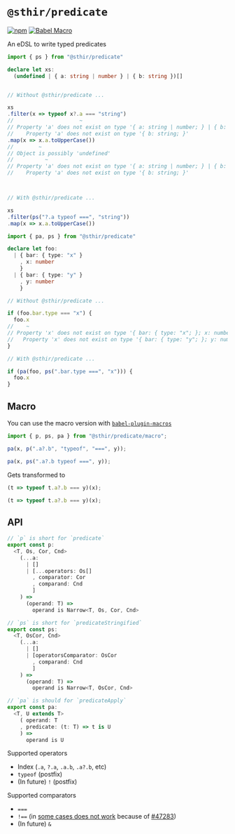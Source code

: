 # `@sthir/predicate`

[![npm](https://img.shields.io/npm/v/@sthir/predicate?labelColor=000000&color=cb3837)](https://npm.im/@sthir/predicate) [![Babel Macro](https://img.shields.io/badge/babel--macro-%F0%9F%8E%A3-f5da55.svg)](https://github.com/kentcdodds/babel-plugin-macros)

An eDSL to write typed predicates

```ts
import { ps } from "@sthir/predicate"

declare let xs:
  (undefined | { a: string | number } | { b: string })[]


// Without @sthir/predicate ...

xs
.filter(x => typeof x?.a === "string") 
//                     ~
// Property 'a' does not exist on type '{ a: string | number; } | { b: string; }'.
//    Property 'a' does not exist on type '{ b: string; }'
.map(x => x.a.toUpperCase())
//        ~
// Object is possibly 'undefined'
//          ~
// Property 'a' does not exist on type '{ a: string | number; } | { b: string; }'.
//    Property 'a' does not exist on type '{ b: string; }'



// With @sthir/predicate ...

xs
.filter(ps("?.a typeof ===", "string"))
.map(x => x.a.toUpperCase())
```

```ts
import { pa, ps } from "@sthir/predicate"

declare let foo:
  | { bar: { type: "x" }
    , x: number
    }
  | { bar: { type: "y" }
    , y: number
    }

// Without @sthir/predicate ...

if (foo.bar.type === "x") {
  foo.x
//    ~
// Property 'x' does not exist on type '{ bar: { type: "x"; }; x: number; } | { bar: { type: "y"; }; y: number; }'.
//   Property 'x' does not exist on type '{ bar: { type: "y"; }; y: number; }'
}

// With @sthir/predicate ...

if (pa(foo, ps(".bar.type ===", "x"))) {
  foo.x
}
```

## Macro

You can use the macro version with [`babel-plugin-macros`](https://github.com/kentcdodds/babel-plugin-macros)

```ts
import { p, ps, pa } from "@sthir/predicate/macro";

pa(x, p(".a?.b", "typeof", "===", y));

pa(x, ps(".a?.b typeof ===", y));
```

Gets transformed to

```ts
(t => typeof t.a?.b === y)(x);

(t => typeof t.a?.b === y)(x);
```

## API

```ts
// `p` is short for `predicate`
export const p:
  <T, Os, Cor, Cnd>
    (...a:
      | []
      | [...operators: Os[]
        , comparator: Cor
        , comparand: Cnd
        ]
    ) =>
      (operand: T) =>
        operand is Narrow<T, Os, Cor, Cnd>

// `ps` is short for `predicateStringified`
export const ps:
  <T, OsCor, Cnd>
    (...a:
      | []
      | [operatorsComparator: OsCor
        , comparand: Cnd
        ]
    ) =>
      (operand: T) =>
        operand is Narrow<T, OsCor, Cnd>

// `pa` is should for `predicateApply`
export const pa:
  <T, U extends T>
    ( operand: T
    , predicate: (t: T) => t is U
    ) =>
      operand is U
```

Supported operators

- Index (`.a`, `?.a`, `.a.b`, `.a?.b`, etc)
- `typeof` (postfix)
- (In future) `!` (postfix)

Supported comparators

- `===`
- `!==` (in [some cases does not work](https://github.com/devanshj/sthir/blob/7435b8076cf43009ec53033e13f87e80a2adc190/packages/predicate/tests/types.twoslash-test.ts#L64-L71) because of [#47283](https://github.com/microsoft/TypeScript/issues/47283))
- (In future) `&`
